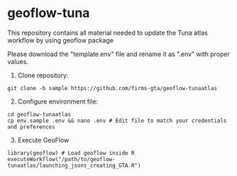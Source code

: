 # geoflow-tuna

This repository contains all material needed to update the Tuna atlas workflow by using geoflow package

Please download the "template.env" file and rename it as ".env" with proper values.

1) Clone repository:
```
git clone -b sample https://github.com/firms-gta/geoflow-tunaatlas
```

2) Configure environment file:

```
cd geoflow-tunaatlas
cp env.sample .env && nano .env # Edit file to match your credentials and preferences
```
  
3) Execute GeoFlow
```
library(geoflow) # Load geoflow inside R
executeWorkflow("/path/to/geoflow-tunaatlas/launching_jsons_creating_GTA.R")
```
